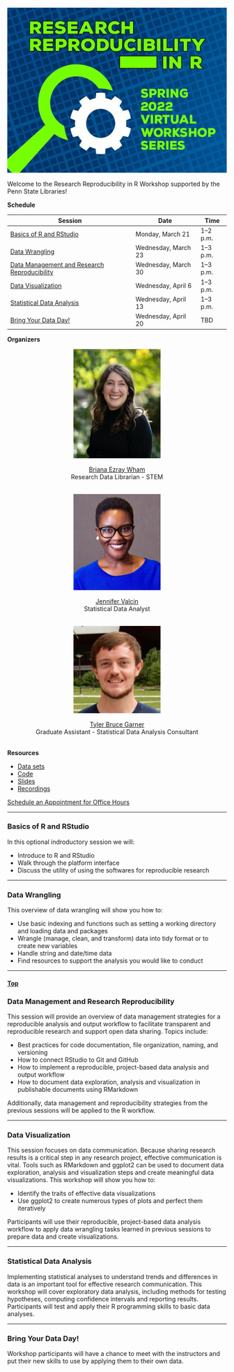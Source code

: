 <a name="Top"></a>

![Flier](assets/images/70CF419E-6207-43B5-961A-C33B374A4D20.jpeg)

Welcome to the Research Reproducibility in R Workshop supported by the Penn State Libraries!

**Schedule**

| Session | Date | Time |
| ------- | ---- | ---- |
| <a href="#Basics">Basics of R and RStudio</a> | Monday, March 21 | 1–2 p.m. |
| <a href="#Wrangling">Data Wrangling</a> | Wednesday, March 23 | 1–3 p.m. |
| <a href="#Management">Data Management and Research Reproducibility </a> | Wednesday, March 30 | 1–3 p.m. |
| <a href="#Visualization">Data Visualization </a> | Wednesday, April 6 | 1–3 p.m. |
| <a href="#Statistical">Statistical Data Analysis</a> | Wednesday, April 13 | 1–3 p.m. |
| <a href="#Bring">Bring Your Data Day!</a> | Wednesday, April 20 | TBD |

**Organizers**
<br><center>

<img src="assets/images/briana_wham.jpg" width="200" height="250">

[Briana Ezray Wham](https://libraries.psu.edu/directory/bde125)<br>
Research Data Librarian - STEM<br>
<br>
  
<img src="assets/images/jennifer_valcin.jpg" width="200" height="220">

[Jennifer Valcin](https://libraries.psu.edu/directory/jpv5319)<br>
Statistical Data Analyst<br>
<br>
  
<img src="assets/images/tyler_pic.jfif" width="200" height="200">

[Tyler Bruce Garner](https://libraries.psu.edu/directory/tbg5023)<br>
Graduate Assistant - Statistical Data Analysis Consultant<br>
<br>

</center>

**Resources**

- [Data sets]()
- [Code]()
- [Slides]()
- [Recordings]()

[Schedule an Appointment for Office Hours](https://outlook.office365.com/owa/calendar/RWorkshopSeriesOfficeHours@PennStateOffice365.onmicrosoft.com/bookings/s/hmg205E8LUKdnPoi-BVCGA2)

<hr>

<a id="Basics"></a>
### Basics of R and RStudio

In this optional indroductory session we will:

- Introduce to R and RStudio
- Walk through the platform interface
- Discuss the utility of using the softwares for reproducible research

<hr>

<a id="Wrangling"></a>
### Data Wrangling

This overview of data wrangling will show you how to:

- Use basic indexing and functions such as setting a working directory and loading data and packages
- Wrangle (manage, clean, and transform) data into tidy format or to create new variables
- Handle string and date/time data
- Find resources to support the analysis you would like to conduct

<hr>

<h4><span><a href="#Top">Top</a></span></h4>

<a id="Management"></a>
### Data Management and Research Reproducibility

This session will provide an overview of data management strategies for a reproducible analysis and output workflow to facilitate transparent and reproducible research and support open data sharing. Topics include:

- Best practices for code documentation, file organization, naming, and versioning
- How to connect RStudio to Git and GitHub
- How to implement a reproducible, project-based data analysis and output workflow                                                                                     
- How to document data exploration, analysis and visualization in publishable documents using RMarkdown

Additionally, data management and reproducibility strategies from the previous sessions will be applied to the R workflow.

<hr>

<a id="Visualization"></a>
### Data Visualization

This session focuses on data communication. Because sharing research results is a critical step in any research project, effective communication is vital. Tools such as RMarkdown and ggplot2 can be used to document data exploration, analysis and visualization steps and create meaningful data visualizations. This workshop will show you how to:

- Identify the traits of effective data visualizations
- Use ggplot2 to create numerous types of plots and perfect them iteratively

Participants will use their reproducible, project-based data analysis workflow to apply data wrangling tasks learned in previous sessions to prepare data and create visualizations.

<hr>

<a id="Statistical"></a>
### Statistical Data Analysis

Implementing statistical analyses to understand trends and differences in data is an important tool for effective research communication. This workshop will cover exploratory data analysis, including methods for testing hypotheses, computing confidence intervals and reporting results. Participants will test and apply their R programming skills to basic data analyses.

<hr>

<a id="Bring"></a>
### Bring Your Data Day!

Workshop participants will have a chance to meet with the instructors and put their new skills to use by applying them to their own data.
